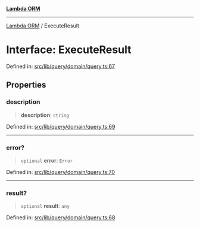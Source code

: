 [**Lambda ORM**](../README.md)

***

[Lambda ORM](../README.md) / ExecuteResult

# Interface: ExecuteResult

Defined in: [src/lib/query/domain/query.ts:67](https://github.com/lambda-orm/lambdaorm/blob/ba6243bf966eaef6437cd89eb7738a84e374ceb0/src/lib/query/domain/query.ts#L67)

## Properties

### description

> **description**: `string`

Defined in: [src/lib/query/domain/query.ts:69](https://github.com/lambda-orm/lambdaorm/blob/ba6243bf966eaef6437cd89eb7738a84e374ceb0/src/lib/query/domain/query.ts#L69)

***

### error?

> `optional` **error**: `Error`

Defined in: [src/lib/query/domain/query.ts:70](https://github.com/lambda-orm/lambdaorm/blob/ba6243bf966eaef6437cd89eb7738a84e374ceb0/src/lib/query/domain/query.ts#L70)

***

### result?

> `optional` **result**: `any`

Defined in: [src/lib/query/domain/query.ts:68](https://github.com/lambda-orm/lambdaorm/blob/ba6243bf966eaef6437cd89eb7738a84e374ceb0/src/lib/query/domain/query.ts#L68)
